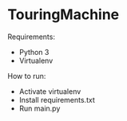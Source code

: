 # TouringMachine
Requirements:
- Python 3
- Virtualenv

How to run:
- Activate virtualenv
- Install requirements.txt
- Run main.py
